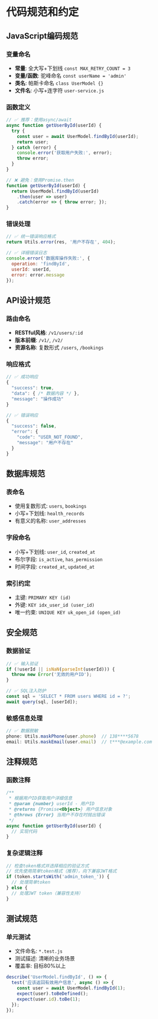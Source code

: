 # 代码规范和约定

## JavaScript编码规范

### 变量命名
- **常量**: 全大写+下划线 `const MAX_RETRY_COUNT = 3`
- **变量/函数**: 驼峰命名 `const userName = 'admin'`
- **类名**: 帕斯卡命名 `class UserModel {}`
- **文件名**: 小写+连字符 `user-service.js`

### 函数定义
```javascript
// ✅ 推荐：使用async/await
async function getUserById(userId) {
  try {
    const user = await UserModel.findById(userId);
    return user;
  } catch (error) {
    console.error('获取用户失败:', error);
    throw error;
  }
}

// ❌ 避免：使用Promise.then
function getUserById(userId) {
  return UserModel.findById(userId)
    .then(user => user)
    .catch(error => { throw error; });
}
```

### 错误处理
```javascript
// ✅ 统一错误响应格式
return Utils.error(res, '用户不存在', 404);

// ✅ 详细错误日志
console.error('数据库操作失败:', {
  operation: 'findById',
  userId: userId,
  error: error.message
});
```

## API设计规范

### 路由命名
- **RESTful风格**: `/v1/users/:id`
- **版本前缀**: `/v1/`, `/v2/`
- **资源名称**: 复数形式 `/users`, `/bookings`

### 响应格式
```javascript
// ✅ 成功响应
{
  "success": true,
  "data": { /* 数据内容 */ },
  "message": "操作成功"
}

// ✅ 错误响应  
{
  "success": false,
  "error": {
    "code": "USER_NOT_FOUND",
    "message": "用户不存在"
  }
}
```

## 数据库规范

### 表命名
- 使用复数形式: `users`, `bookings`
- 小写+下划线: `health_records`
- 有意义的名称: `user_addresses`

### 字段命名
- 小写+下划线: `user_id`, `created_at`
- 布尔字段: `is_active`, `has_permission`
- 时间字段: `created_at`, `updated_at`

### 索引约定
- 主键: `PRIMARY KEY (id)`
- 外键: `KEY idx_user_id (user_id)`
- 唯一约束: `UNIQUE KEY uk_open_id (open_id)`

## 安全规范

### 数据验证
```javascript
// ✅ 输入验证
if (!userId || isNaN(parseInt(userId))) {
  throw new Error('无效的用户ID');
}

// ✅ SQL注入防护
const sql = 'SELECT * FROM users WHERE id = ?';
await query(sql, [userId]);
```

### 敏感信息处理
```javascript
// ✅ 数据脱敏
phone: Utils.maskPhone(user.phone)  // 138****5678
email: Utils.maskEmail(user.email)  // t***@example.com
```

## 注释规范

### 函数注释
```javascript
/**
 * 根据用户ID获取用户详细信息
 * @param {number} userId - 用户ID
 * @returns {Promise<Object>} 用户信息对象
 * @throws {Error} 当用户不存在时抛出错误
 */
async function getUserById(userId) {
  // 实现代码
}
```

### 复杂逻辑注释
```javascript
// 检查token格式并选择相应的验证方式
// 优先使用简单token格式（推荐），向下兼容JWT格式
if (token.startsWith('admin_token_')) {
  // 处理简单token
} else {
  // 处理JWT token（兼容性支持）
}
```

## 测试规范

### 单元测试
- 文件命名: `*.test.js`
- 测试描述: 清晰的业务场景
- 覆盖率: 目标80%以上

```javascript
describe('UserModel.findById', () => {
  test('应该返回有效用户信息', async () => {
    const user = await UserModel.findById(1);
    expect(user).toBeDefined();
    expect(user.id).toBe(1);
  });
});
```